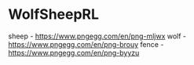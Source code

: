 # WolfSheepRL

sheep - https://www.pngegg.com/en/png-mljwx
wolf - https://www.pngegg.com/en/png-brouy
fence - https://www.pngegg.com/en/png-byyzu